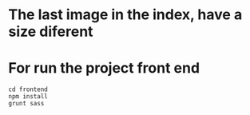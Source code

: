 # The last image in the index, have a size diferent

# For run the project front end
```
cd frontend
npm install
grunt sass
```
